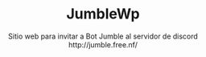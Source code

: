 <h1 align="center"> JumbleWp </h1>
<p align="center">Sitio web para invitar a Bot Jumble al servidor de discord <br>
http://jumble.free.nf/ </p>
